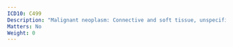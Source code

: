 ```yaml
---
ICD10: C499
Description: "Malignant neoplasm: Connective and soft tissue, unspecified"
Matters: No
Weight: 0
---
```

